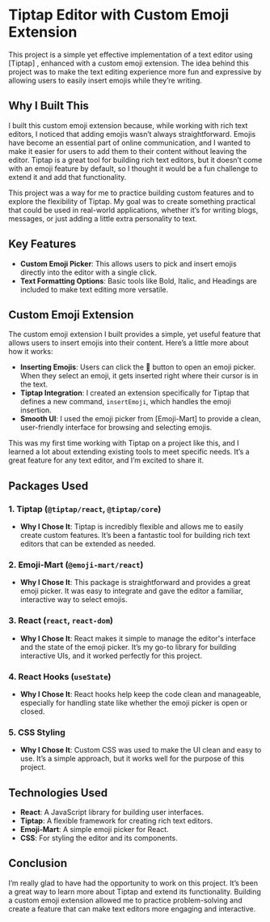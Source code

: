 # Tiptap Editor with Custom Emoji Extension

This project is a simple yet effective implementation of a text editor using [Tiptap] , enhanced with a custom emoji extension. The idea behind this project was to make the text editing experience more fun and expressive by allowing users to easily insert emojis while they’re writing.

## Why I Built This

I built this custom emoji extension because, while working with rich text editors, I noticed that adding emojis wasn’t always straightforward. Emojis have become an essential part of online communication, and I wanted to make it easier for users to add them to their content without leaving the editor. Tiptap is a great tool for building rich text editors, but it doesn’t come with an emoji feature by default, so I thought it would be a fun challenge to extend it and add that functionality.

This project was a way for me to practice building custom features and to explore the flexibility of Tiptap. My goal was to create something practical that could be used in real-world applications, whether it’s for writing blogs, messages, or just adding a little extra personality to text.

## Key Features

- **Custom Emoji Picker**: This allows users to pick and insert emojis directly into the editor with a single click.
- **Text Formatting Options**: Basic tools like Bold, Italic, and Headings are included to make text editing more versatile.

## Custom Emoji Extension

The custom emoji extension I built provides a simple, yet useful feature that allows users to insert emojis into their content. Here’s a little more about how it works:

- **Inserting Emojis**: Users can click the 🙂 button to open an emoji picker. When they select an emoji, it gets inserted right where their cursor is in the text.
- **Tiptap Integration**: I created an extension specifically for Tiptap that defines a new command, `insertEmoji`, which handles the emoji insertion.
- **Smooth UI**: I used the emoji picker from [Emoji-Mart] to provide a clean, user-friendly interface for browsing and selecting emojis.

This was my first time working with Tiptap on a project like this, and I learned a lot about extending existing tools to meet specific needs. It’s a great feature for any text editor, and I’m excited to share it.

## Packages Used

### 1. **Tiptap** (`@tiptap/react`, `@tiptap/core`)
- **Why I Chose It**: Tiptap is incredibly flexible and allows me to easily create custom features. It’s been a fantastic tool for building rich text editors that can be extended as needed.

### 2. **Emoji-Mart** (`@emoji-mart/react`)
- **Why I Chose It**: This package is straightforward and provides a great emoji picker. It was easy to integrate and gave the editor a familiar, interactive way to select emojis.

### 3. **React** (`react`, `react-dom`)
- **Why I Chose It**: React makes it simple to manage the editor's interface and the state of the emoji picker. It’s my go-to library for building interactive UIs, and it worked perfectly for this project.

### 4. **React Hooks** (`useState`)
- **Why I Chose It**: React hooks help keep the code clean and manageable, especially for handling state like whether the emoji picker is open or closed.

### 5. **CSS Styling**
- **Why I Chose It**: Custom CSS was used to make the UI clean and easy to use. It’s a simple approach, but it works well for the purpose of this project.

## Technologies Used

- **React**: A JavaScript library for building user interfaces.
- **Tiptap**: A flexible framework for creating rich text editors.
- **Emoji-Mart**: A simple emoji picker for React.
- **CSS**: For styling the editor and its components.

## Conclusion

I’m really glad to have had the opportunity to work on this project. It’s been a great way to learn more about Tiptap and extend its functionality. Building a custom emoji extension allowed me to practice problem-solving and create a feature that can make text editors more engaging and interactive.



